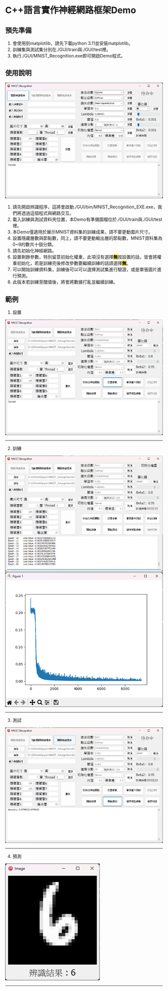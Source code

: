 # C++語言實作神經網路框架Demo 

## 預先準備

1. 會使用到matplotlib，請先下載python 3.11並安裝matplotlib。
2. 訓練集與測試集分別在./GUI/train與./GUI/test裡。
3. 執行./GUI/MNIST_Recognition.exe即可開啟Demo程式。

## 使用說明
![GUI](./GUI/image/GUI.png)
1. 請先開啟辨識程序，這將會啟動./GUI/bin/MNIST_Recognition_EXE.exe，我們將透過這個程式與網路交互。
2. 載入訓練與測試資料夾位置，本Demo有準備圖檔位於./GUI/train與./GUI/test裡。
3. 本Demo僅適用於展示MNIST資料集的訓練成果，請不要更動圖片尺寸。
4. 設置隱藏層數與節點數，同上，請不要更動輸出層的節點數，MNIST資料集為0~9的數共十個分類。
5. 請先初始化神經網路。
5. 設置剩餘參數，特別留意初始化權重，此項沒有選擇<mark>__無__</mark>按設置的話，皆會將權重初始化，若是訓練完後修改參數要繼續訓練的話請選擇<mark>__無__</mark>。
6. 可以開始訓練資料集，訓練後可以可以選擇測試集進行驗證，或是單張圖片進行預測。
7. 此版本若訓練至閾值後，將會將數據打亂並繼續訓練。

## 範例
1. 設置

![Setting](./GUI/image/Smaple_Setting.png)

---

2. 訓練

![Training](./GUI/image/Training_Result.png)
![Loss](./GUI/image/Loss_Curve.png)

---

3. 測試

![Test](./GUI/image/Test.png)

---

4. 預測

![Predict](./GUI/image/Predict.png)

---



